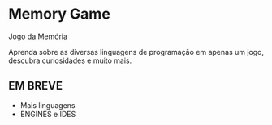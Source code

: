 # Memory Game
Jogo da Memória

Aprenda sobre as diversas linguagens de programação em apenas um jogo, descubra curiosidades e muito mais.

<h2>EM BREVE</h2>

- Mais linguagens 
- ENGINES e IDES

